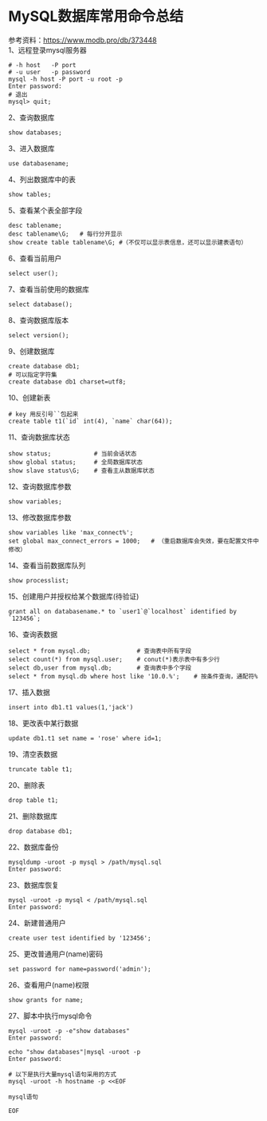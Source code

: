 # MySQL数据库常用命令总结
参考资料：https://www.modb.pro/db/373448  
1、远程登录mysql服务器
```shell
# -h host   -P port
# -u user   -p password
mysql -h host -P port -u root -p
Enter password: 
# 退出
mysql> quit;
```
2、查询数据库
```shell
show databases;
```
3、进入数据库
```shell
use databasename;
```
4、列出数据库中的表
```shell
show tables;
```
5、查看某个表全部字段
```shell
desc tablename;
desc tablename\G;   # 每行分开显示
show create table tablename\G; #（不仅可以显示表信息，还可以显示建表语句）
```
6、查看当前用户
```shell
select user();
```
7、查看当前使用的数据库
```shell
select database();
```
8、查询数据库版本
```shell
select version();
```
9、创建数据库
```shell
create database db1;
# 可以指定字符集
create database db1 charset=utf8;
```
10、创建新表
```shell
# key 用反引号``包起来
create table t1(`id` int(4), `name` char(64));
```
11、查询数据库状态
```shell
show status;            # 当前会话状态
show global status;     # 全局数据库状态
show slave status\G;    # 查看主从数据库状态
```
12、查询数据库参数
```shell
show variables;
```
13、修改数据库参数
```shell
show variables like 'max_connect%';
set global max_connect_errors = 1000;   # （重启数据库会失效，要在配置文件中修改）
```
14、查看当前数据库队列
```shell
show processlist;
```
15、创建用户并授权给某个数据库(待验证)
```shell
grant all on databasename.* to `user1`@`localhost` identified by `123456`;
```
16、查询表数据
```shell
select * from mysql.db;             # 查询表中所有字段
select count(*) from mysql.user;    # conut(*)表示表中有多少行       
select db,user from mysql.db;       # 查询表中多个字段
select * from mysql.db where host like '10.0.%';    # 按条件查询，通配符%
```
17、插入数据
```shell
insert into db1.t1 values(1,'jack')
```
18、更改表中某行数据
```shell
update db1.t1 set name = 'rose' where id=1;
```
19、清空表数据
```shell
truncate table t1;
```
20、删除表
```shell
drop table t1;
```
21、删除数据库
```shell
drop database db1;
```
22、数据库备份
```shell
mysqldump -uroot -p mysql > /path/mysql.sql
Enter password: 
```
23、数据库恢复
```shell
mysql -uroot -p mysql < /path/mysql.sql
Enter password: 
```
24、新建普通用户
```shell
create user test identified by '123456';
```
25、更改普通用户(name)密码
```shell
set password for name=password('admin');
```
26、查看用户(name)权限
```shell
show grants for name;
```
27、脚本中执行mysql命令
```shell
mysql -uroot -p -e"show databases"
Enter password: 

echo "show databases"|mysql -uroot -p
Enter password: 

# 以下是执行大量mysql语句采用的方式
mysql -uroot -h hostname -p <<EOF

mysql语句

EOF
```